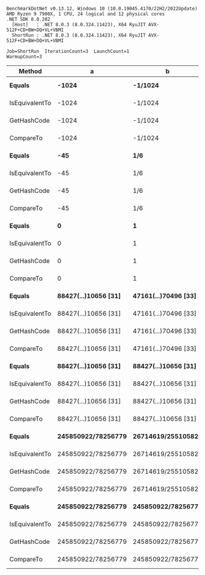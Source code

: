 ```

BenchmarkDotNet v0.13.12, Windows 10 (10.0.19045.4170/22H2/2022Update)
AMD Ryzen 9 7900X, 1 CPU, 24 logical and 12 physical cores
.NET SDK 8.0.202
  [Host]   : .NET 8.0.3 (8.0.324.11423), X64 RyuJIT AVX-512F+CD+BW+DQ+VL+VBMI
  ShortRun : .NET 8.0.3 (8.0.324.11423), X64 RyuJIT AVX-512F+CD+BW+DQ+VL+VBMI

Job=ShortRun  IterationCount=3  LaunchCount=1  
WarmupCount=3  

```
| Method         | a                    | b                    | Mean      | Error      | StdDev    | Gen0   | Allocated |
|--------------- |--------------------- |--------------------- |----------:|-----------:|----------:|-------:|----------:|
| **Equals**         | **-1024**                | **-1/1024**              |  **1.629 ns** |  **0.3568 ns** | **0.0196 ns** |      **-** |         **-** |
| IsEquivalentTo | -1024                | -1/1024              |  8.172 ns |  0.3270 ns | 0.0179 ns |      - |         - |
| GetHashCode    | -1024                | -1/1024              |  4.963 ns |  0.0130 ns | 0.0007 ns |      - |         - |
| CompareTo      | -1024                | -1/1024              | 25.306 ns |  4.2008 ns | 0.2303 ns |      - |         - |
| **Equals**         | **-45**                  | **1/6**                  |  **1.580 ns** |  **0.6161 ns** | **0.0338 ns** |      **-** |         **-** |
| IsEquivalentTo | -45                  | 1/6                  |  8.305 ns |  0.8940 ns | 0.0490 ns |      - |         - |
| GetHashCode    | -45                  | 1/6                  |  5.229 ns |  0.1668 ns | 0.0091 ns |      - |         - |
| CompareTo      | -45                  | 1/6                  | 25.430 ns |  1.6655 ns | 0.0913 ns |      - |         - |
| **Equals**         | **0**                    | **1**                    |  **1.384 ns** |  **0.4631 ns** | **0.0254 ns** |      **-** |         **-** |
| IsEquivalentTo | 0                    | 1                    |  8.159 ns |  1.1496 ns | 0.0630 ns |      - |         - |
| GetHashCode    | 0                    | 1                    |  4.970 ns |  0.0733 ns | 0.0040 ns |      - |         - |
| CompareTo      | 0                    | 1                    |  2.926 ns |  0.6964 ns | 0.0382 ns |      - |         - |
| **Equals**         | **88427(...)10656 [31]** | **47161(...)70496 [33]** |  **2.535 ns** |  **0.0865 ns** | **0.0047 ns** |      **-** |         **-** |
| IsEquivalentTo | 88427(...)10656 [31] | 47161(...)70496 [33] | 10.184 ns |  0.5757 ns | 0.0316 ns |      - |         - |
| GetHashCode    | 88427(...)10656 [31] | 47161(...)70496 [33] | 29.811 ns |  5.3768 ns | 0.2947 ns |      - |         - |
| CompareTo      | 88427(...)10656 [31] | 47161(...)70496 [33] | 76.287 ns | 18.5379 ns | 1.0161 ns | 0.0057 |      96 B |
| **Equals**         | **88427(...)10656 [31]** | **88427(...)10656 [31]** |  **6.672 ns** |  **0.9378 ns** | **0.0514 ns** |      **-** |         **-** |
| IsEquivalentTo | 88427(...)10656 [31] | 88427(...)10656 [31] | 11.977 ns |  0.8160 ns | 0.0447 ns |      - |         - |
| GetHashCode    | 88427(...)10656 [31] | 88427(...)10656 [31] | 29.864 ns |  5.4908 ns | 0.3010 ns |      - |         - |
| CompareTo      | 88427(...)10656 [31] | 88427(...)10656 [31] |  5.273 ns |  0.0892 ns | 0.0049 ns |      - |         - |
| **Equals**         | **245850922/78256779**   | **26714619/25510582**    |  **1.651 ns** |  **0.0788 ns** | **0.0043 ns** |      **-** |         **-** |
| IsEquivalentTo | 245850922/78256779   | 26714619/25510582    |  8.288 ns |  0.6151 ns | 0.0337 ns |      - |         - |
| GetHashCode    | 245850922/78256779   | 26714619/25510582    |  5.266 ns |  1.9945 ns | 0.1093 ns |      - |         - |
| CompareTo      | 245850922/78256779   | 26714619/25510582    | 57.468 ns | 46.6248 ns | 2.5557 ns | 0.0038 |      64 B |
| **Equals**         | **245850922/78256779**   | **245850922/78256779**   |  **2.502 ns** |  **0.2267 ns** | **0.0124 ns** |      **-** |         **-** |
| IsEquivalentTo | 245850922/78256779   | 245850922/78256779   |  9.196 ns |  1.1008 ns | 0.0603 ns |      - |         - |
| GetHashCode    | 245850922/78256779   | 245850922/78256779   |  4.973 ns |  0.0618 ns | 0.0034 ns |      - |         - |
| CompareTo      | 245850922/78256779   | 245850922/78256779   |  2.717 ns |  0.7859 ns | 0.0431 ns |      - |         - |
